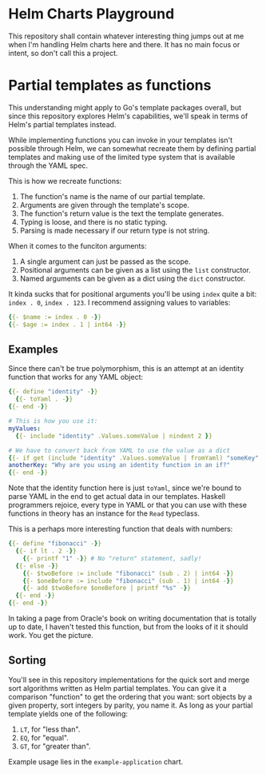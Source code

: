 # Helm Charts Playground

This repository shall contain whatever interesting thing jumps out at me when
I'm handling Helm charts here and there. It has no main focus or intent, so
don't call this a project.

# Partial templates as functions

This understanding might apply to Go's template packages overall, but since this
repository explores Helm's capabilities, we'll speak in terms of Helm's partial
templates instead.

While implementing functions you can invoke in your templates isn't possible
through Helm, we can somewhat recreate them by defining partial templates and
making use of the limited type system that is available through the YAML spec.

This is how we recreate functions:

1. The function's name is the name of our partial template.
2. Arguments are given through the template's scope.
3. The function's return value is the text the template generates.
4. Typing is loose, and there is no static typing.
5. Parsing is made necessary if our return type is not string. 

When it comes to the funciton arguments:

1. A single argument can just be passed as the scope.
2. Positional arguments can be given as a list using the `list` constructor.
3. Named arguments can be given as a dict using the `dict` constructor.

It kinda sucks that for positional arguments you'll be using `index` quite a
bit: `index . 0`, `index . 123`. I recommend assigning values to variables:

```yaml
{{- $name := index . 0 -}}
{{- $age := index . 1 | int64 -}}
```

## Examples

Since there can't be true polymorphism, this is an attempt at an identity
function that works for any YAML object:

```yaml
{{- define "identity" -}}
  {{- toYaml . -}}
{{- end -}}

# This is how you use it:
myValues:
  {{- include "identity" .Values.someValue | nindent 2 }}

# We have to convert back from YAML to use the value as a dict
{{- if get (include "identity" .Values.someValue | fromYaml) "someKey" | eq "someString" -}}
anotherKey: "Why are you using an identity function in an if?"
{{- end -}}
```

Note that the identity function here is just `toYaml`, since we're bound to
parse YAML in the end to get actual data in our templates. Haskell programmers
rejoice, every type in YAML or that you can use with these functions in theory
has an instance for the `Read` typeclass.

This is a perhaps more interesting function that deals with numbers:

```yaml
{{- define "fibonacci" -}}
  {{- if lt . 2 -}}
    {{- printf "1" -}} # No "return" statement, sadly!
  {{- else -}}
    {{- $twoBefore := include "fibonacci" (sub . 2) | int64 -}}
    {{- $oneBefore := include "fibonacci" (sub . 1) | int64 -}}
    {{- add $twoBefore $oneBefore | printf "%s" -}}
  {{- end -}}
{{- end -}}
```

In taking a page from Oracle's book on writing documentation that is totally up
to date, I haven't tested this function, but from the looks of it it should
work. You get the picture.

## Sorting

You'll see in this repository implementations for the quick sort and merge sort
algorithms written as Helm partial templates. You can give it a comparison
"function" to get the ordering that you want: sort objects by a given property,
sort integers by parity, you name it. As long as your partial template yields
one of the following:

1. `LT`, for "less than".
2. `EQ`, for "equal".
3. `GT`, for "greater than".

Example usage lies in the `example-application` chart.
